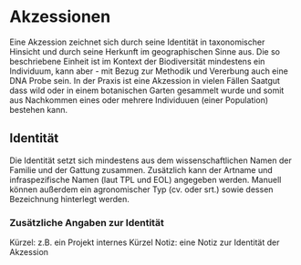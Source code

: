 <!-- TITLE: Nicklab -->
<!-- SUBTITLE: Verwaltung einer botanischen Sammlung und Integration gesammelter Daten -->

# Akzessionen
Eine Akzession zeichnet sich durch seine Identität in taxonomischer Hinsicht und durch seine Herkunft im geographischen Sinne aus. Die so beschriebene Einheit ist im Kontext der Biodiversität mindestens ein Individuum, kann aber - mit Bezug zur Methodik und Vererbung auch eine DNA Probe sein. In der Praxis ist eine Akzession in vielen Fällen Saatgut dass wild oder in einem botanischen Garten gesammelt wurde und somit aus Nachkommen eines oder mehrere Individuuen (einer Population) bestehen kann.
## Identität
Die Identität setzt sich mindestens aus dem wissenschaftlichen Namen der Familie und der Gattung zusammen. Zusätzlich kann der Artname und infraspezifische Namen (laut TPL und EOL) angegeben werden. Manuell können außerdem ein agronomischer Typ (cv. oder srt.) sowie dessen Bezeichnung hinterlegt werden.
### Zusätzliche Angaben zur Identität
Kürzel: z.B. ein Projekt internes Kürzel
Notiz: eine Notiz zur Identität der Akzession